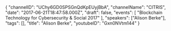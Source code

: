 {
    "channelID": "UChy6GD0SPSGnQdKpEUyjBbA",
    "channelName": "CITRIS",
    "date": "2017-06-21T18:47:58.000Z",
    "draft": false,
    "events": [
        "Blockchain Technology for Cybersecurity & Social 2017"
    ],
    "speakers": ["Alison Berke"],
    "tags": [],
    "title": "Alison Berke",
    "youtubeID": "Gxn0NVtm144"
}
